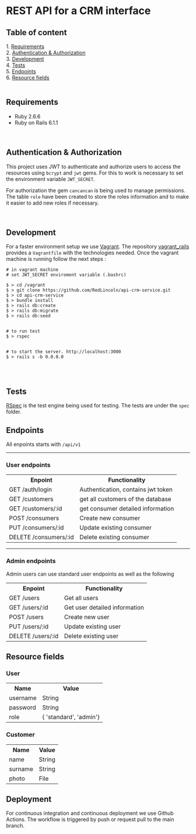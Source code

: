 <h1>REST API for a CRM interface</h1>

<h2>Table of content</h2>
1. <a href="#requirements">Requirements</a></br>
2. <a href="#auth">Authentication & Authorization</a></br>
3. <a href="#dev">Development</a></br>
4. <a href="#test">Tests</a></br>
5. <a href="#endpoints">Endpoints</a></br>
6. <a href="#fields">Resource fields</a></br>
</br>

<h2 id="requirements">Requirements</h2>

<ul>
  <li>Ruby 2.6.6</li>
  <li>Ruby on Rails 6.1.1</li>
</ul>

</br>
<h2 id="auth">Authentication & Authorization</h2>

This project uses JWT to authenticate and authorize users to access the resources using <code>bcrypt</code> and <code>jwt</code> gems. For this to work is necessary to set the environment variable <code>JWT_SECRET</code>.

For authorization the gem <code>cancancan</code> is being used to manage permissions. The table <code>role</code> have been created to store the roles information and to make it easier to add new roles if necessary.

</br>
<h2 id="dev">Development</h2>

For a faster environment setup we use <a href="https://www.vagrantup.com/">Vagrant</a>. The repository <a href="https://github.com/RedLincoln/vagrant_rails">vagrant_rails</a> provides a <code>Vagrantfile</code> with the technologies needed. Once the vagrant machine is running follow the next steps :

```
# in vagrant machine
# set JWT_SECRET enviroment variable (.bashrc)

$ > cd /vagrant
$ > git clone https://github.com/RedLincoln/api-crm-service.git
$ > cd api-crm-service
$ > bundle install
$ > rails db:create
$ > rails db:migrate
$ > rails db:seed


# to run test
$ > rspec


# to start the server. http://localhost:3000
$ > rails s -b 0.0.0.0


```

</br>
<h2 id="test">Tests</h2>

<a href="https://rspec.info/">RSpec</a> is the test engine being used for testing. The tests are under the <code>spec</code> folder.

<h2 id="endpoints">Endpoints</h2>

All enpoints starts with <code>/api/v1</code>

<hr>

<h3>User endpoints</h3>

<table>
  <tr>
    <th>Enpoint</th>
    <th>Functionality</th>
  </tr>
  <tr>
    <td>GET /auth/login</td>
    <td>Authentication, contains jwt token</td>
  </tr>
  <tr>
    <td>GET /customers</td>
    <td>get all customers of the database</td>
  </tr>
  <tr>  
    <td>GET /customers/:id</td>
    <td>get consumer detailed information</td>
  </tr>
  <tr>
    <td>POST /consumers</td>
    <td>Create new consumer</td>
  </tr>
  <tr>
    <td>PUT /consumers/:id</td>
    <td>Update existing consumer</td>
  </tr>
  <tr>
    <td>DELETE /consumers/:id</td>
    <td>Delete existing consumer</td>
  </tr>
</table>

<hr>
<h3>Admin endpoints</h3>

Admin users can use standard user endpoints as well as the following

<table>
  <tr>
    <th>Enpoint</th>
    <th>Functionality</th>
  </tr>
  <tr>
    <td>GET /users</td>
    <td>Get all users</td>
  </tr>
  <tr>
    <td>GET /users/:id</td>
    <td>Get user detailed information</td>
  </tr><tr>
    <td>POST /users</td>
    <td>Create new user</td>
  </tr><tr>
    <td>PUT /users/:id</td>
    <td>Update existing user</td>
  </tr><tr>
    <td>DELETE /users/:id</td>
    <td>Delete existing user</td>
  </tr>
</table>

<h2 id="fields">Resource fields</h2>

<h3>User</h3>

<table>
  <tr>
    <th>Name</th>
    <th>Value</th>
  </tr>
  <tr>
    <td>username</td>
    <td>String</td>
  </tr>
  <tr>
    <td>password</td>
    <td>String</td>
  </tr>
  <tr>
    <td>role</td>
    <td>{ 'standard', 'admin'}</td>
  </tr>

</table>

<h3>Customer</h3>

<table>
  <tr>
    <th>Name</th>
    <th>Value</th>
  </tr>
  <tr>
    <td>name</td>
    <td>String</td>
  </tr>
  <tr>
    <td>surname</td>
    <td>String</td>
  </tr>
  <tr>
    <td>photo</td>
    <td>File</td>
  </tr>
</table>

<h2>Deployment</h2>

For continuous integration and continuous deployment we use Github Actions. The workflow is triggered by push or request pull to the main branch.

